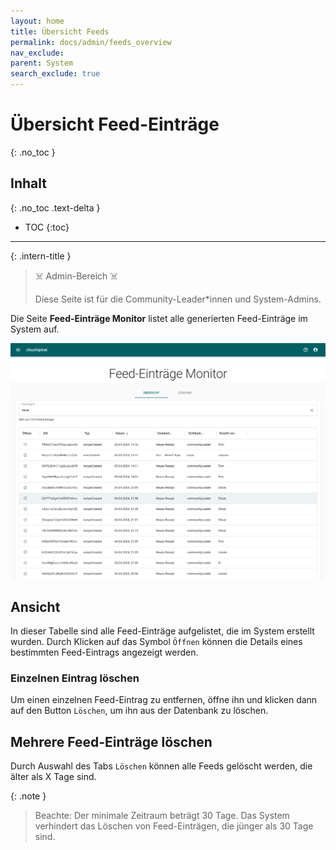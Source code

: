 ```yaml
---
layout: home
title: Übersicht Feeds
permalink: docs/admin/feeds_overview
nav_exclude: 
parent: System
search_exclude: true
---
```

# Übersicht Feed-Einträge
{: .no_toc }

## Inhalt
{: .no_toc .text-delta }

- TOC
{:toc}

---

{: .intern-title }

> ☠️ Admin-Bereich ☠️
>
>Diese Seite ist für die Community-Leader\*innen und System-Admins.



Die Seite **Feed-Einträge Monitor** listet alle generierten Feed-Einträge im System auf. 

![Rezept-Übersicht](https://github.com/chuchipirat/chuchipirat.github.io/blob/main/docs/admin/_images/feed_monitor.png?raw=true)

## Ansicht

In dieser Tabelle sind alle Feed-Einträge aufgelistet, die im System erstellt wurden. Durch Klicken auf das Symbol `Öffnen` können die Details eines bestimmten Feed-Eintrags angezeigt werden.

### Einzelnen Eintrag löschen

Um einen einzelnen Feed-Eintrag zu entfernen, öffne ihn und klicken dann auf den Button `Löschen`, um ihn aus der Datenbank zu löschen.

## Mehrere Feed-Einträge löschen

Durch Auswahl des Tabs `Löschen` können alle Feeds gelöscht werden, die älter als X Tage sind.

{: .note } 

> Beachte: Der minimale Zeitraum beträgt 30 Tage. Das System verhindert das Löschen von Feed-Einträgen, die jünger als 30 Tage sind.

